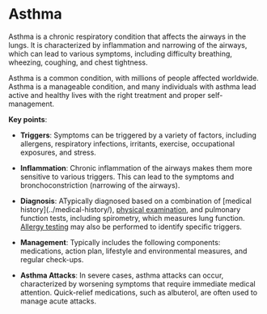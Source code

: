 <!--
source: gpt-3 + jph editing
tags: conditions
-->

# Asthma

Asthma is a chronic respiratory condition that affects the airways in the lungs. It is characterized by inflammation and narrowing of the airways, which can lead to various symptoms, including difficulty breathing, wheezing, coughing, and chest tightness.

Asthma is a common condition, with millions of people affected worldwide. Asthma is a manageable condition, and many individuals with asthma lead active and healthy lives with the right treatment and proper self-management.

**Key points**:

* **Triggers**: Symptoms can be triggered by a variety of factors, including allergens, respiratory infections, irritants, exercise, occupational exposures, and stress.

* **Inflammation**: Chronic inflammation of the airways makes them more sensitive to various triggers. This can lead to the symptoms and bronchoconstriction (narrowing of the airways).

* **Diagnosis**: ATypically diagnosed based on a combination of [medical history](../medical-history/\), [physical examination](../physical-examination/), and pulmonary function tests, including spirometry, which measures lung function. [Allergy testing](../allergy-testing/) may also be performed to identify specific triggers.

* **Management**: Typically includes the following components: medications, action plan, lifestyle and environmental measures, and regular check-ups.

* **Asthma Attacks**: In severe cases, asthma attacks can occur, characterized by worsening symptoms that require immediate medical attention. Quick-relief medications, such as albuterol, are often used to manage acute attacks.
